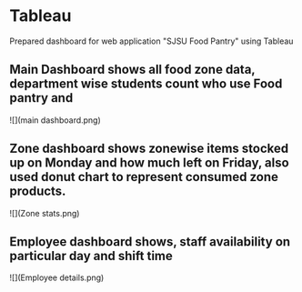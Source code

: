 # Tableau
Prepared dashboard for web application "SJSU Food Pantry" using Tableau

## Main Dashboard shows all food zone data, department wise students count who use Food pantry and 

![](main dashboard.png)

## Zone dashboard shows zonewise items stocked up on Monday and how much left on Friday, also used donut chart to represent consumed zone products.

![](Zone stats.png)

## Employee dashboard shows, staff availability on particular day and shift time
![](Employee details.png)




